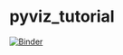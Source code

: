 # pyviz_tutorial

[![Binder](https://mybinder.org/badge_logo.svg)](https://mybinder.org/v2/gh/pydatawrangler/pyviz_tutorial/master)

